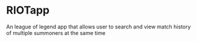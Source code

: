 # RIOTapp

An league of legend app that allows user to search and view match history of multiple summoners at the same time
